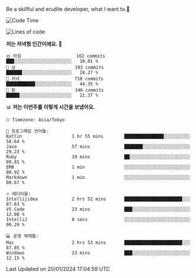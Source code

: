 Be a skillful and erudite developer, what I want to.👶

<!--START_SECTION:waka-->
![Code Time](http://img.shields.io/badge/Code%20Time-419%20hrs%2043%20mins-blue)

![Lines of code](https://img.shields.io/badge/%EC%A0%80%EB%8A%94%20%EC%97%AC%ED%83%9C%EA%B9%8C%EC%A7%80%20-756.1%20thousand%20%EC%A4%84%EC%9D%98%20%EC%BD%94%EB%93%9C%EB%A5%BC%20%EC%9E%91%EC%84%B1%ED%96%88%EC%96%B4%EC%9A%94.-blue)

**저는 저녁형 인간이에요. 🦉** 

```text
🌞 아침                     162 commits         ███░░░░░░░░░░░░░░░░░░░░░░   10.01 % 
🌆 낮　                     393 commits         ██████░░░░░░░░░░░░░░░░░░░   24.27 % 
🌃 저녁                     718 commits         ███████████░░░░░░░░░░░░░░   44.35 % 
🌙 밤　                     346 commits         █████░░░░░░░░░░░░░░░░░░░░   21.37 % 
```


📊 **저는 이번주를 이렇게 시간을 보냈어요.** 

```text
🕑︎ Timezone: Asia/Tokyo

💬 프로그래밍 언어들: 
Kotlin                   1 hr 55 mins        ███████████████░░░░░░░░░░   58.64 % 
Java                     57 mins             ███████░░░░░░░░░░░░░░░░░░   29.23 % 
Ruby                     19 mins             ██░░░░░░░░░░░░░░░░░░░░░░░   09.81 % 
ERB                      1 min               ░░░░░░░░░░░░░░░░░░░░░░░░░   00.92 % 
Markdown                 1 min               ░░░░░░░░░░░░░░░░░░░░░░░░░   00.67 % 

🔥 에디터들: 
Intellijidea             2 hrs 52 mins       ██████████████████████░░░   87.63 % 
VS Code                  23 mins             ███░░░░░░░░░░░░░░░░░░░░░░   12.08 % 
IntelliJ                 0 secs              ░░░░░░░░░░░░░░░░░░░░░░░░░   00.29 % 

💻 운영 체제들: 
Mac                      2 hrs 53 mins       ██████████████████████░░░   87.85 % 
Windows                  23 mins             ███░░░░░░░░░░░░░░░░░░░░░░   12.15 % 
```


 Last Updated on 20/01/2024 17:04:59 UTC
<!--END_SECTION:waka-->
